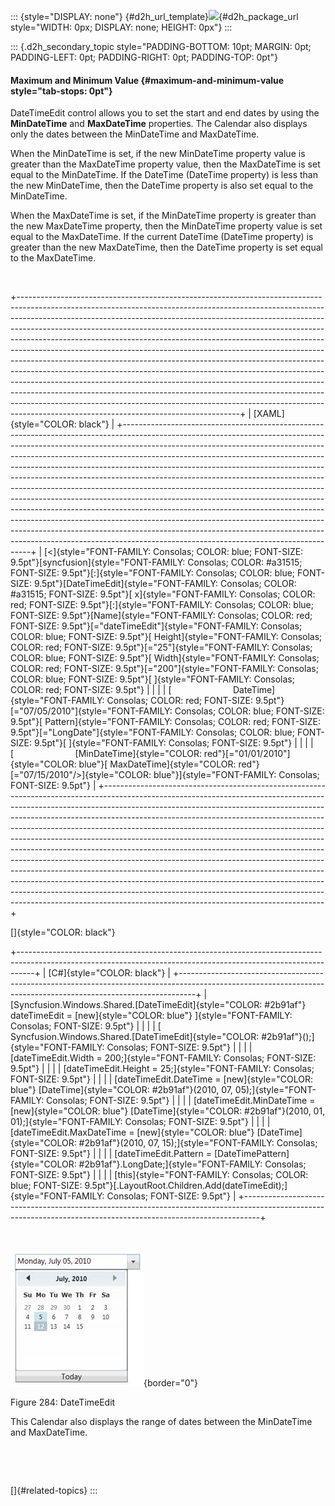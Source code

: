 ::: {style="DISPLAY: none"}
[](ms-xhelp:///?Id=d2h_url_template){#d2h_url_template}![](!package_url!){#d2h_package_url style="WIDTH: 0px; DISPLAY: none; HEIGHT: 0px"}
:::

::: {.d2h_secondary_topic style="PADDING-BOTTOM: 10pt; MARGIN: 0pt; PADDING-LEFT: 0pt; PADDING-RIGHT: 0pt; PADDING-TOP: 0pt"}
#### Maximum and Minimum Value {#maximum-and-minimum-value style="tab-stops: 0pt"}

DateTimeEdit control allows you to set the start and end dates by using the **MinDateTime** and **MaxDateTime** properties. The Calendar also displays only the dates between the MinDateTime and MaxDateTime.

When the MinDateTime is set, if the new MinDateTime property value is greater than the MaxDateTime property value, then the MaxDateTime is set equal to the MinDateTime. If the DateTime (DateTime property) is less than the new MinDateTime, then the DateTime property is also set equal to the MinDateTime.

When the MaxDateTime is set, if the MinDateTime property is greater than the new MaxDateTime property, then the MinDateTime property value is set equal to the MaxDateTime. If the current DateTime (DateTime property) is greater than the new MaxDateTime, then the DateTime property is set equal to the MaxDateTime.

 

+-------------------------------------------------------------------------------------------------------------------------------------------------------------------------------------------------------------------------------------------------------------------------------------------------------------------------------------------------------------------------------------------------------------------------------------------------------------------------------------------------------------------------------------------------------------------------------------------------------------------------------------------------------------------------------------------------------------------------------------------------------------------------------------------------------------------------------------------------------------------------------------------------------------------------------------------------+
| [XAML]{style="COLOR: black"}                                                                                                                                                                                                                                                                                                                                                                                                                                                                                                                                                                                                                                                                                                                                                                                                                                                                                                                    |
+-------------------------------------------------------------------------------------------------------------------------------------------------------------------------------------------------------------------------------------------------------------------------------------------------------------------------------------------------------------------------------------------------------------------------------------------------------------------------------------------------------------------------------------------------------------------------------------------------------------------------------------------------------------------------------------------------------------------------------------------------------------------------------------------------------------------------------------------------------------------------------------------------------------------------------------------------+
| [\<]{style="FONT-FAMILY: Consolas; COLOR: blue; FONT-SIZE: 9.5pt"}[syncfusion]{style="FONT-FAMILY: Consolas; COLOR: #a31515; FONT-SIZE: 9.5pt"}[:]{style="FONT-FAMILY: Consolas; COLOR: blue; FONT-SIZE: 9.5pt"}[DateTimeEdit]{style="FONT-FAMILY: Consolas; COLOR: #a31515; FONT-SIZE: 9.5pt"}[ x]{style="FONT-FAMILY: Consolas; COLOR: red; FONT-SIZE: 9.5pt"}[:]{style="FONT-FAMILY: Consolas; COLOR: blue; FONT-SIZE: 9.5pt"}[Name]{style="FONT-FAMILY: Consolas; COLOR: red; FONT-SIZE: 9.5pt"}[=\"dateTimeEdit\"]{style="FONT-FAMILY: Consolas; COLOR: blue; FONT-SIZE: 9.5pt"}[ Height]{style="FONT-FAMILY: Consolas; COLOR: red; FONT-SIZE: 9.5pt"}[=\"25\"]{style="FONT-FAMILY: Consolas; COLOR: blue; FONT-SIZE: 9.5pt"}[ Width]{style="FONT-FAMILY: Consolas; COLOR: red; FONT-SIZE: 9.5pt"}[=\"200\"]{style="FONT-FAMILY: Consolas; COLOR: blue; FONT-SIZE: 9.5pt"}[ ]{style="FONT-FAMILY: Consolas; COLOR: red; FONT-SIZE: 9.5pt"} |
|                                                                                                                                                                                                                                                                                                                                                                                                                                                                                                                                                                                                                                                                                                                                                                                                                                                                                                                                                 |
| [                         DateTime]{style="FONT-FAMILY: Consolas; COLOR: red; FONT-SIZE: 9.5pt"}[=\"07/05/2010\"]{style="FONT-FAMILY: Consolas; COLOR: blue; FONT-SIZE: 9.5pt"}[ Pattern]{style="FONT-FAMILY: Consolas; COLOR: red; FONT-SIZE: 9.5pt"}[=\"LongDate\"]{style="FONT-FAMILY: Consolas; COLOR: blue; FONT-SIZE: 9.5pt"}[ ]{style="FONT-FAMILY: Consolas; FONT-SIZE: 9.5pt"}                                                                                                                                                                                                                                                                                                                                                                                                                                                                                                                                                         |
|                                                                                                                                                                                                                                                                                                                                                                                                                                                                                                                                                                                                                                                                                                                                                                                                                                                                                                                                                 |
| [                         [MinDateTime]{style="COLOR: red"}[=\"01/01/2010\"]{style="COLOR: blue"}[ MaxDateTime]{style="COLOR: red"}[=\"07/15/2010\"/\>]{style="COLOR: blue"}]{style="FONT-FAMILY: Consolas; FONT-SIZE: 9.5pt"}                                                                                                                                                                                                                                                                                                                                                                                                                                                                                                                                                                                                                                                                                                                  |
+-------------------------------------------------------------------------------------------------------------------------------------------------------------------------------------------------------------------------------------------------------------------------------------------------------------------------------------------------------------------------------------------------------------------------------------------------------------------------------------------------------------------------------------------------------------------------------------------------------------------------------------------------------------------------------------------------------------------------------------------------------------------------------------------------------------------------------------------------------------------------------------------------------------------------------------------------+

[]{style="COLOR: black"} 

+----------------------------------------------------------------------------------------------------------------------------------------------------------------+
| [C#]{style="COLOR: black"}                                                                                                                                     |
+----------------------------------------------------------------------------------------------------------------------------------------------------------------+
| [Syncfusion.Windows.Shared.[DateTimeEdit]{style="COLOR: #2b91af"} dateTimeEdit = [new]{style="COLOR: blue"} ]{style="FONT-FAMILY: Consolas; FONT-SIZE: 9.5pt"} |
|                                                                                                                                                                |
| [                          Syncfusion.Windows.Shared.[DateTimeEdit]{style="COLOR: #2b91af"}();]{style="FONT-FAMILY: Consolas; FONT-SIZE: 9.5pt"}               |
|                                                                                                                                                                |
| [dateTimeEdit.Width = 200;]{style="FONT-FAMILY: Consolas; FONT-SIZE: 9.5pt"}                                                                                   |
|                                                                                                                                                                |
| [dateTimeEdit.Height = 25;]{style="FONT-FAMILY: Consolas; FONT-SIZE: 9.5pt"}                                                                                   |
|                                                                                                                                                                |
| [dateTimeEdit.DateTime = [new]{style="COLOR: blue"} [DateTime]{style="COLOR: #2b91af"}(2010, 07, 05);]{style="FONT-FAMILY: Consolas; FONT-SIZE: 9.5pt"}        |
|                                                                                                                                                                |
| [dateTimeEdit.MinDateTime = [new]{style="COLOR: blue"} [DateTime]{style="COLOR: #2b91af"}(2010, 01, 01);]{style="FONT-FAMILY: Consolas; FONT-SIZE: 9.5pt"}     |
|                                                                                                                                                                |
| [dateTimeEdit.MaxDateTime = [new]{style="COLOR: blue"} [DateTime]{style="COLOR: #2b91af"}(2010, 07, 15);]{style="FONT-FAMILY: Consolas; FONT-SIZE: 9.5pt"}     |
|                                                                                                                                                                |
| [dateTimeEdit.Pattern = [DateTimePattern]{style="COLOR: #2b91af"}.LongDate;]{style="FONT-FAMILY: Consolas; FONT-SIZE: 9.5pt"}                                  |
|                                                                                                                                                                |
| [this]{style="FONT-FAMILY: Consolas; COLOR: blue; FONT-SIZE: 9.5pt"}[.LayoutRoot.Children.Add(dateTimeEdit);]{style="FONT-FAMILY: Consolas; FONT-SIZE: 9.5pt"} |
+----------------------------------------------------------------------------------------------------------------------------------------------------------------+

 

![](ImagesExt/image30_266.jpg){border="0"}

Figure 284: DateTimeEdit

This Calendar also displays the range of dates between the MinDateTime and MaxDateTime.

 

 

[]{#related-topics}
:::
